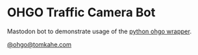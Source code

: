 # OHGO Traffic Camera Bot
Mastodon bot to demonstrate usage of the [python ohgo wrapper](https://github.com/TomCasavant/ohgo-wrapper).

[@ohgo@tomkahe.com](https://tomkahe.com/@ohgo)
